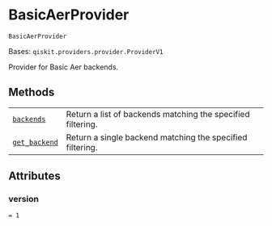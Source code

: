 # BasicAerProvider

<span id="undefined" />

`BasicAerProvider`

Bases: `qiskit.providers.provider.ProviderV1`

Provider for Basic Aer backends.

## Methods

|                                                                                                                                                                                         |                                                             |
| --------------------------------------------------------------------------------------------------------------------------------------------------------------------------------------- | ----------------------------------------------------------- |
| [`backends`](qiskit.providers.basicaer.BasicAerProvider.backends#qiskit.providers.basicaer.BasicAerProvider.backends "qiskit.providers.basicaer.BasicAerProvider.backends")             | Return a list of backends matching the specified filtering. |
| [`get_backend`](qiskit.providers.basicaer.BasicAerProvider.get_backend#qiskit.providers.basicaer.BasicAerProvider.get_backend "qiskit.providers.basicaer.BasicAerProvider.get_backend") | Return a single backend matching the specified filtering.   |

## Attributes

<span id="undefined" />

### version

`= 1`
